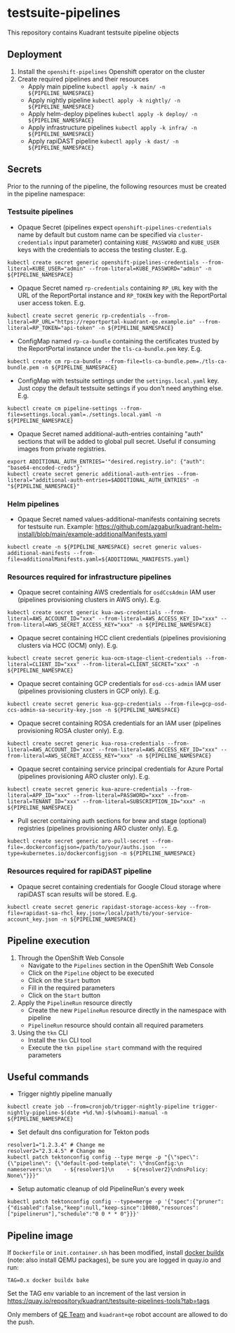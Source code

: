 testsuite-pipelines
===
This repository contains Kuadrant testsuite pipeline objects

Deployment
---
1. Install the `openshift-pipelines` Openshift operator on the cluster
2. Create required pipelines and their resources
   * Apply main pipeline `kubectl apply -k main/ -n ${PIPELINE_NAMESPACE}`
   * Apply nightly pipeline `kubectl apply -k nightly/ -n ${PIPELINE_NAMESPACE}`
   * Apply helm-deploy pipelines `kubectl apply -k deploy/ -n ${PIPELINE_NAMESPACE}`
   * Apply infrastructure pipelines `kubectl apply -k infra/ -n ${PIPELINE_NAMESPACE}`
   * Apply rapiDAST pipeline `kubectl apply -k dast/ -n ${PIPELINE_NAMESPACE}`

Secrets
---
Prior to the running of the pipeline, the following resources must be created in the pipeline namespace:

### Testsuite pipelines
- Opaque Secret (pipelines expect `openshift-pipelines-credentials` name by default but custom name can be specified via `cluster-credentials` input parameter) containing `KUBE_PASSWORD` and `KUBE_USER` keys 
with the credentials to access the testing cluster. E.g.
```shell
kubectl create secret generic openshift-pipelines-credentials --from-literal=KUBE_USER="admin" --from-literal=KUBE_PASSWORD="admin" -n ${PIPELINE_NAMESPACE}
```
- Opaque Secret named `rp-credentials` containing `RP_URL` key with the URL of the ReportPortal instance 
and `RP_TOKEN` key with the ReportPortal user access token. E.g.
```shell
kubectl create secret generic rp-credentials --from-literal=RP_URL="https://reportportal-kuadrant-qe.example.io" --from-literal=RP_TOKEN="api-token" -n ${PIPELINE_NAMESPACE}
```
- ConfigMap named `rp-ca-bundle` containing the certificates trusted by the ReportPortal instance under the `tls-ca-bundle.pem` key. E.g.
```shell
kubectl create cm rp-ca-bundle --from-file=tls-ca-bundle.pem=./tls-ca-bundle.pem -n ${PIPELINE_NAMESPACE}
```
- ConfigMap with testsuite settings under the `settings.local.yaml` key. Just copy the default testsuite settings if you don't need anything else. E.g.
```shell
kubectl create cm pipeline-settings --from-file=settings.local.yaml=./settings.local.yaml -n ${PIPELINE_NAMESPACE}
```

- Opaque Secret named additional-auth-entries containing "auth" sections that will be added to global pull secret. Useful if consuming images from private registries.
```shell
export ADDITIONAL_AUTH_ENTRIES='"desired.registry.io": {"auth": "base64-encoded-creds"}'
kubectl create secret generic additional-auth-entries --from-literal="additional-auth-entries=$ADDITIONAL_AUTH_ENTRIES" -n "${PIPELINE_NAMESPACE}"
```

### Helm pipelines
- Opaque Secret named values-additional-manifests containing secrets for testsuite run. Example: https://github.com/azgabur/kuadrant-helm-install/blob/main/example-additionalManifests.yaml
```shell
kubectl create -n ${PIPELINE_NAMESPACE} secret generic values-additional-manifests --from-file=additionalManifests.yaml=${ADDITIONAL_MANIFESTS.yaml}
```

### Resources required for infrastructure pipelines
- Opaque secret containing AWS credentials for `osdCcsAdmin` IAM user (pipelines provisioning clusters in AWS only). E.g.
```shell
kubectl create secret generic kua-aws-credentials --from-literal=AWS_ACCOUNT_ID="xxx" --from-literal=AWS_ACCESS_KEY_ID="xxx" --from-literal=AWS_SECRET_ACCESS_KEY="xxx" -n ${PIPELINE_NAMESPACE}
```

- Opaque secret containing HCC client credentials (pipelines provisioning clusters via HCC (OCM) only). E.g.
```shell
kubectl create secret generic kua-ocm-stage-client-credentials --from-literal=CLIENT_ID="xxx" --from-literal=CLIENT_SECRET="xxx" -n ${PIPELINE_NAMESPACE}
```

- Opaque secret containing GCP credentials for `osd-ccs-admin` IAM user (pipelines provisioning clusters in GCP only). E.g.
```shell
kubectl create secret generic kua-gcp-credentials --from-file=gcp-osd-ccs-admin-sa-security-key.json -n ${PIPELINE_NAMESPACE}
```

- Opaque secret containing ROSA credentials for an IAM user (pipelines provisioning ROSA cluster only). E.g.
```shell
kubectl create secret generic kua-rosa-credentials --from-literal=AWS_ACCOUNT_ID="xxx" --from-literal=AWS_ACCESS_KEY_ID="xxx" --from-literal=AWS_SECRET_ACCESS_KEY="xxx" -n ${PIPELINE_NAMESPACE}
```

- Opaque secret containing service principal credentials for Azure Portal (pipelines provisioning ARO cluster only). E.g.
```shell
kubectl create secret generic kua-azure-credentials --from-literal=APP_ID="xxx" --from-literal=PASSWORD="xxx" --from-literal=TENANT_ID="xxx" --from-literal=SUBSCRIPTION_ID="xxx" -n ${PIPELINE_NAMESPACE}
```

- Pull secret containing auth sections for brew and stage (optional) registries (pipelines provisioning ARO cluster only). E.g.
```shell
kubectl create secret generic aro-pull-secret --from-file=.dockerconfigjson=/path/to/your/auths.json  --type=kubernetes.io/dockerconfigjson -n ${PIPELINE_NAMESPACE}
```

### Resources required for rapiDAST pipeline
- Opaque secret containing credentials for Google Cloud storage where rapiDAST scan results will be stored. E.g.
```shell
kubectl create secret generic rapidast-storage-access-key --from-file=rapidast-sa-rhcl_key.json=/local/path/to/your-service-account_key.json -n ${PIPELINE_NAMESPACE}
```

Pipeline execution
---
1. Through the OpenShift Web Console
    - Navigate to the `Pipelines` section in the OpenShift Web Console
    - Click on the `Pipeline` object to be executed
    - Click on the `Start` button
    - Fill in the required parameters
    - Click on the `Start` button
2. Apply the `PipelineRun` resource directly
    - Create the new `PipelineRun` resource directly in the namespace with pipeline
    - `PipelineRun` resource should contain all required parameters
3. Using the `tkn` CLI
    - Install the `tkn` CLI tool
    - Execute the `tkn pipeline start` command with the required parameters

Useful commands
---
* Trigger nightly pipeline manually
```shell
kubectl create job --from=cronjob/trigger-nightly-pipeline trigger-nightly-pipeline-$(date +%d.%m)-$(whoami)-manual -n ${PIPELINE_NAMESPACE}
```

* Set default dns configuration for Tekton pods
```shell
resolver1="1.2.3.4" # Change me
resolver2="2.3.4.5" # Change me
kubectl patch tektonconfig config --type merge -p "{\"spec\": {\"pipeline\": {\"default-pod-template\": \"dnsConfig:\n  nameservers:\n    - ${resolver1}\n    - ${resolver2}\ndnsPolicy: None\"}}}"
```

* Setup automatic cleanup of old PipelineRun's every week
```shell
kubectl patch tektonconfig config --type=merge -p '{"spec":{"pruner":{"disabled":false,"keep":null,"keep-since":10080,"resources":["pipelinerun"],"schedule":"0 0 * * 0"}}}'
```

Pipeline image
---
If `Dockerfile` or `init.container.sh` has been modified,
install [docker buildx](https://github.com/docker/buildx)
(note: also install QEMU packages), be sure you are logged in quay.io and run:

```shell
TAG=0.x docker buildx bake 
```

Set the TAG env variable to an increment of the last version in https://quay.io/repository/kuadrant/testsuite-pipelines-tools?tab=tags

Only members of [QE Team](https://quay.io/organization/kuadrant/teams/qe) and `kuadrant+qe` robot account are allowed to do the push.
